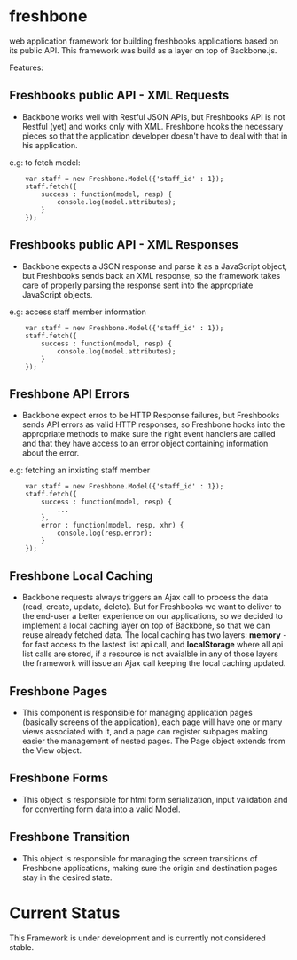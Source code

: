 freshbone
=========

web application framework for building freshbooks applications based on its public API. This framework was build as a layer on top of Backbone.js.

Features:

Freshbooks public API - XML Requests
------------------------------------

- Backbone works well with Restful JSON APIs, but Freshbooks API is not Restful (yet) and works only with XML. Freshbone hooks the necessary pieces so that the application developer doesn't have to deal with that in his application.

e.g: to fetch model:

        var staff = new Freshbone.Model({'staff_id' : 1});
        staff.fetch({
            success : function(model, resp) {
                console.log(model.attributes);
            }
        });

Freshbooks public API - XML Responses
-------------------------------------

- Backbone expects a JSON response and parse it as a JavaScript object, but Freshbooks sends back an XML response, so the framework takes care of properly parsing the response sent into the appropriate JavaScript objects.

e.g: access staff member information

        var staff = new Freshbone.Model({'staff_id' : 1});
        staff.fetch({
            success : function(model, resp) {
                console.log(model.attributes);
            }
        });

Freshbone API Errors
--------------------

- Backbone expect erros to be HTTP Response failures, but Freshbooks sends API errors as valid HTTP responses, so Freshbone hooks into the appropriate methods to make sure the right event handlers are called and that they have access to an error object containing information about the error.

e.g: fetching an inxisting staff member

        var staff = new Freshbone.Model({'staff_id' : 1});
        staff.fetch({
            success : function(model, resp) {
                ...
            },
            error : function(model, resp, xhr) {
                console.log(resp.error);
            }
        });

Freshbone Local Caching
-----------------------

- Backbone requests always triggers an Ajax call to process the data (read, create, update, delete). But for Freshbooks we want to deliver to the end-user a better experience on our applications, so we decided to implement a local caching layer on top of Backbone, so that we can reuse already fetched data. The local caching has two layers: **memory** - for fast access to the lastest list api call, and **localStorage** where all api list calls are stored, if a resource is not avaialble in any of those layers the framework will issue an Ajax call keeping the local caching updated.

Freshbone Pages
---------------

- This component is responsible for managing application pages (basically screens of the application), each page will have one or many views associated with it, and a page can register subpages making easier the management of nested pages. The Page object extends from the View object.

Freshbone Forms
---------------

- This object is responsible for html form serialization, input validation and for converting form data into a valid Model.

Freshbone Transition
--------------------

- This object is responsible for managing the screen transitions of Freshbone applications, making sure the origin and destination pages stay in the desired state.


Current Status
==============

This Framework is under development and is currently not considered stable.




